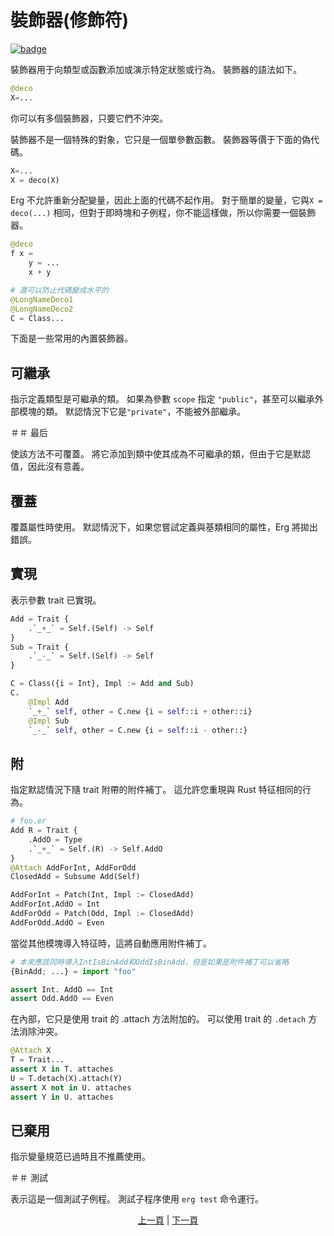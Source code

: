 # 裝飾器(修飾符)

[![badge](https://img.shields.io/endpoint.svg?url=https%3A%2F%2Fgezf7g7pd5.execute-api.ap-northeast-1.amazonaws.com%2Fdefault%2Fsource_up_to_date%3Fowner%3Derg-lang%26repos%3Derg%26ref%3Dmain%26path%3Ddoc/EN/syntax/29_decorator.md%26commit_hash%3D06f8edc9e2c0cee34f6396fd7c64ec834ffb5352)](https://gezf7g7pd5.execute-api.ap-northeast-1.amazonaws.com/default/source_up_to_date?owner=erg-lang&repos=erg&ref=main&path=doc/EN/syntax/29_decorator.md&commit_hash=06f8edc9e2c0cee34f6396fd7c64ec834ffb5352)

裝飾器用于向類型或函數添加或演示特定狀態或行為。
裝飾器的語法如下。

```python
@deco
X=...
```

你可以有多個裝飾器，只要它們不沖突。

裝飾器不是一個特殊的對象，它只是一個單參數函數。 裝飾器等價于下面的偽代碼。

```python
X=...
X = deco(X)
```

Erg 不允許重新分配變量，因此上面的代碼不起作用。
對于簡單的變量，它與`X = deco(...)` 相同，但對于即時塊和子例程，你不能這樣做，所以你需要一個裝飾器。

```python
@deco
f x =
    y = ...
    x + y

# 還可以防止代碼變成水平的
@LongNameDeco1
@LongNameDeco2
C = Class...
```

下面是一些常用的內置裝飾器。

## 可繼承

指示定義類型是可繼承的類。 如果為參數 `scope` 指定 `"public"`，甚至可以繼承外部模塊的類。 默認情況下它是`"private"`，不能被外部繼承。

＃＃ 最后

使該方法不可覆蓋。 將它添加到類中使其成為不可繼承的類，但由于它是默認值，因此沒有意義。

## 覆蓋

覆蓋屬性時使用。 默認情況下，如果您嘗試定義與基類相同的屬性，Erg 將拋出錯誤。

## 實現

表示參數 trait 已實現。

```python
Add = Trait {
    .`_+_` = Self.(Self) -> Self
}
Sub = Trait {
    .`_-_` = Self.(Self) -> Self
}

C = Class({i = Int}, Impl := Add and Sub)
C.
    @Impl Add
    `_+_` self, other = C.new {i = self::i + other::i}
    @Impl Sub
    `_-_` self, other = C.new {i = self::i - other::}
```

## 附

指定默認情況下隨 trait 附帶的附件補丁。
這允許您重現與 Rust 特征相同的行為。

```python
# foo.er
Add R = Trait {
    .AddO = Type
    .`_+_` = Self.(R) -> Self.AddO
}
@Attach AddForInt, AddForOdd
ClosedAdd = Subsume Add(Self)

AddForInt = Patch(Int, Impl := ClosedAdd)
AddForInt.AddO = Int
AddForOdd = Patch(Odd, Impl := ClosedAdd)
AddForOdd.AddO = Even
```

當從其他模塊導入特征時，這將自動應用附件補丁。

```Python
# 本來應該同時導入IntIsBinAdd和OddIsBinAdd，但是如果是附件補丁可以省略
{BinAdd; ...} = import "foo"

assert Int. AddO == Int
assert Odd.AddO == Even
```

在內部，它只是使用 trait 的 .attach 方法附加的。 可以使用 trait 的 `.detach` 方法消除沖突。

```python
@Attach X
T = Trait...
assert X in T. attaches
U = T.detach(X).attach(Y)
assert X not in U. attaches
assert Y in U. attaches
```

## 已棄用

指示變量規范已過時且不推薦使用。

＃＃ 測試

表示這是一個測試子例程。 測試子程序使用 `erg test` 命令運行。

<p align='center'>
    <a href='./28_spread_syntax.md'>上一頁</a> | <a href='./30_error_handling.md'>下一頁</a>
</p>